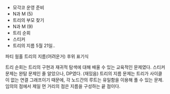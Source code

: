 - 모각코 운영 준비
- N과 M (5)
- 트리의 부모 찾기
- N과 M (9)
- 트리 순회
- 스티커
- 트리의 지름
5월 21일..

파티
웜홀
트리의 지름(어려운거)
후위 표기식

트리 순회는 트리의 구현과 재귀적 탐색에 대해 배울 수 있는 교육적인 문제였다.
스티커 문제는 완탐 문제인 줄 알았으나, DP였다. (재밌음)
트리의 지름 문제는 트리가 사이클이 없는 연결 그래프이기 때문에, 각 노드간의 루트는 유일함을 이용해 풀 수 있는 문제.
임의의 점에서 제일 먼 거리의 점은 지름을 구성하는 끝 점이다.

